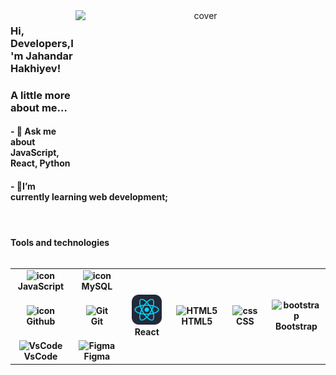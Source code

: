 
<div align="center">
<img height="280px"object-fit="cover" width = "400px" src="https://media.giphy.com/media/oZKuC9DJUK2yc/giphy.gif" alt="cover" align="right"  />

</div>
</div>
<div id="badges">

</div>

<h3> Hi, Developers,I'm Jahandar Hakhiyev! </h3>
<h3> A little more about me...  </h3> 
<h4>
- 💬 Ask me about JavaScript, React, Python 
</h4>
 <h4> 
- 🌱I’m currently learning web development;<h4>

 </div>
 </div>
        
  <br>

 <div align="left">          
<h4> Tools and technologies </h4>
<div style="display: flex; align-items: flex-start; justify-content: center;">
  <table>
    <tr>
      <td align="center" width="96">
        <img src="https://techstack-generator.vercel.app/js-icon.svg" alt="icon" width="65" height="65" />
        <br>JavaScript
      </td>
      <td align="center" width="96">
        <img src="https://techstack-generator.vercel.app/mysql-icon.svg" alt="icon" width="65" height="65" />
        <br>MySQL
      </td>
    </tr>
    <tr>
      <td align="center" width="96">
        <img src="https://techstack-generator.vercel.app/github-icon.svg" alt="icon" width="65" height="65" />
        <br>Github
      </td>
      <td align="center" width="96">
        <img src="https://user-images.githubusercontent.com/25181517/192108372-f71d70ac-7ae6-4c0d-8395-51d8870c2ef0.png" width="48" height="48" alt="Git" />
        <br>Git
      </td>
      <td align="center" width="96">
        <img src="https://raw.githubusercontent.com/tandpfun/skill-icons/65dea6c4eaca7da319e552c09f4cf5a9a8dab2c8/icons/React-Dark.svg" width="48" height="48" alt="Laravel" />
        <br>React
      </td>
      <td align="center" width="96">
        <img src="https://skillicons.dev/icons?i=html" width="48" height="48" alt="HTML5" />
        <br>HTML5
      </td>
      <td align="center" width="96">
        <img src="https://skillicons.dev/icons?i=css" width="48" height="48" alt="css" />
        <br>CSS
      </td>
      <td align="center" width="96">
        <img src="https://skillicons.dev/icons?i=bootstrap" width="48" height="48" alt="bootstrap" />
        <br>Bootstrap
      </td>
    </tr>
    <tr></tr>
      <td align="center" width="96">
        <img src="https://skillicons.dev/icons?i=vscode" width="48" height="48" alt="VsCode" />
        <br>VsCode
      </td>
      <td align="center" width="96">
        <img src="https://www.vectorlogo.zone/logos/figma/figma-icon.svg" width="48" height="48" alt="Figma" />
        <br>Figma
      </td>
    </tr>
  </table>
  <br><br>
</div>

   </div>
